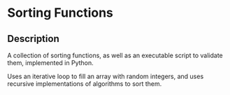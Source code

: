 # Sorting Functions
## Description
A collection of sorting functions, as well as an executable script to validate them, implemented in Python.

Uses an iterative loop to fill an array with random integers, and uses recursive implementations of algorithms to sort them.
